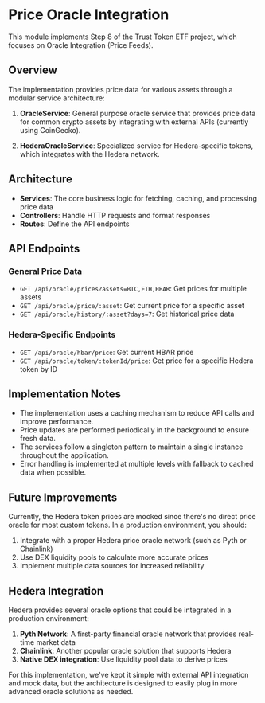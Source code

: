 # Price Oracle Integration

This module implements Step 8 of the Trust Token ETF project, which focuses on Oracle Integration (Price Feeds).

## Overview

The implementation provides price data for various assets through a modular service architecture:

1. **OracleService**: General purpose oracle service that provides price data for common crypto assets by integrating with external APIs (currently using CoinGecko).

2. **HederaOracleService**: Specialized service for Hedera-specific tokens, which integrates with the Hedera network.

## Architecture

- **Services**: The core business logic for fetching, caching, and processing price data
- **Controllers**: Handle HTTP requests and format responses
- **Routes**: Define the API endpoints

## API Endpoints

### General Price Data

- `GET /api/oracle/prices?assets=BTC,ETH,HBAR`: Get prices for multiple assets
- `GET /api/oracle/price/:asset`: Get current price for a specific asset
- `GET /api/oracle/history/:asset?days=7`: Get historical price data

### Hedera-Specific Endpoints

- `GET /api/oracle/hbar/price`: Get current HBAR price
- `GET /api/oracle/token/:tokenId/price`: Get price for a specific Hedera token by ID

## Implementation Notes

- The implementation uses a caching mechanism to reduce API calls and improve performance.
- Price updates are performed periodically in the background to ensure fresh data.
- The services follow a singleton pattern to maintain a single instance throughout the application.
- Error handling is implemented at multiple levels with fallback to cached data when possible.

## Future Improvements

Currently, the Hedera token prices are mocked since there's no direct price oracle for most custom tokens. In a production environment, you should:

1. Integrate with a proper Hedera price oracle network (such as Pyth or Chainlink)
2. Use DEX liquidity pools to calculate more accurate prices
3. Implement multiple data sources for increased reliability

## Hedera Integration

Hedera provides several oracle options that could be integrated in a production environment:

1. **Pyth Network**: A first-party financial oracle network that provides real-time market data
2. **Chainlink**: Another popular oracle solution that supports Hedera
3. **Native DEX integration**: Use liquidity pool data to derive prices

For this implementation, we've kept it simple with external API integration and mock data, but the architecture is designed to easily plug in more advanced oracle solutions as needed. 